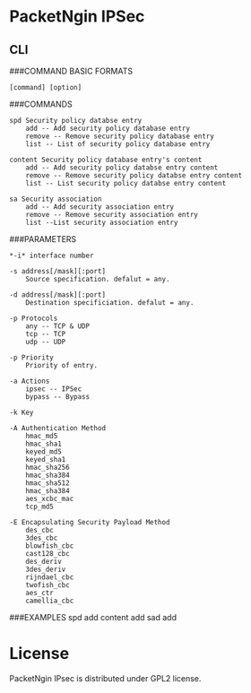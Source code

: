 # PacketNgin IPSec

## CLI

###COMMAND BASIC FORMATS

	[command] [option]

###COMMANDS

	spd Security policy databse entry
		add -- Add security policy database entry
		remove -- Remove security policy database entry
		list -- List of security policy database entry

	content Security policy database entry's content
		add -- Add security policy databse entry content
		remove -- Remove security policy databse entry content
		list -- List security policy databse entry content

	sa Security association
		add -- Add security association entry
		remove -- Remove security association entry
		list --List security association entry

###PARAMETERS

	*-i* interface number

	-s address[/mask][:port]
		Source specification. defalut = any.

	-d address[/mask][:port]
		Destination specificiation. defalut = any.

	-p Protocols
		any -- TCP & UDP
		tcp -- TCP
		udp -- UDP

	-p Priority
		Priority of entry.

	-a Actions
		ipsec -- IPSec
		bypass -- Bypass

	-k Key

	-A Authentication Method
		hmac_md5
		hmac_sha1
		keyed_md5
		keyed_sha1
		hmac_sha256
		hmac_sha384
		hmac_sha512
		hmac_sha384
		aes_xcbc_mac
		tcp_md5

	-E Encapsulating Security Payload Method
		des_cbc
		3des_cbc
		blowfish_cbc
		cast128_cbc
		des_deriv
		3des_deriv
		rijndael_cbc
		twofish_cbc
		aes_ctr
		camellia_cbc

###EXAMPLES
	spd add
	content add 
	sad add

# License

PacketNgin IPsec is distributed under GPL2 license.
